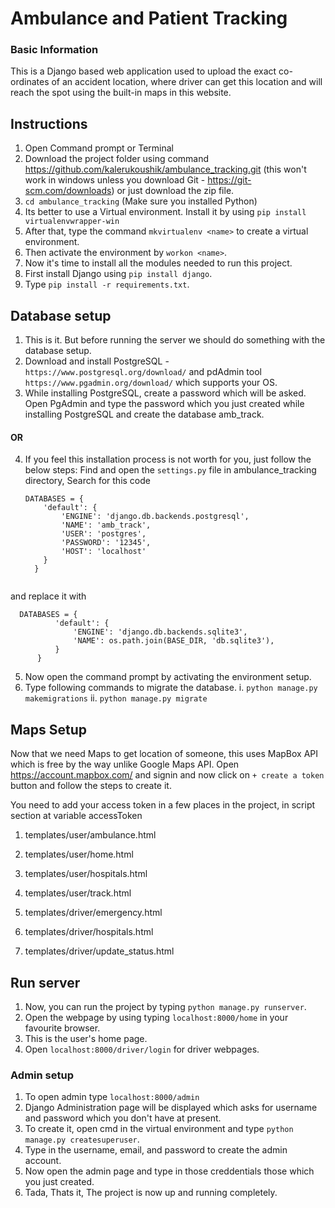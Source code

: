 # Ambulance and Patient Tracking

### Basic Information
This is a Django based web application used to upload the
exact co-ordinates of an accident location, where driver can get
this location and will reach the spot using the built-in maps in this website.

## Instructions
  1. Open Command prompt or Terminal
  2. Download the project folder using command https://github.com/kalerukoushik/ambulance_tracking.git 
  (this won't work in windows unless you download Git - https://git-scm.com/downloads) or just download the zip file.
  3. ```cd ambulance_tracking```
  (Make sure you installed Python)
  4. Its better to use a Virtual environment. Install it by using ```pip install virtualenvwrapper-win```
  5. After that, type the command ```mkvirtualenv <name>``` to create a virtual environment.
  6. Then activate the environment by ```workon <name>```.
  7. Now it's time to install all the modules needed to run this project.
  8. First install Django using ```pip install django```.
  8. Type ```pip install -r requirements.txt```.
  
## Database setup
  1. This is it. But before running the server we should do something with the database setup.
  2. Download and install PostgreSQL - ```https://www.postgresql.org/download/``` and pdAdmin tool ```https://www.pgadmin.org/download/``` which supports your OS.
  3. While installing PostgreSQL, create a password which will be asked. Open PgAdmin and type the password which you just created while installing PostgreSQL and create the database amb_track.
  #### OR
  4. If you feel this installation process is not worth for you, just follow the below steps:
  Find and open the ```settings.py``` file in ambulance_tracking directory, 
      Search for this code
      ```
      DATABASES = {
          'default': {
              'ENGINE': 'django.db.backends.postgresql',
              'NAME': 'amb_track',
              'USER': 'postgres',
              'PASSWORD': '12345',
              'HOST': 'localhost'
          }
        }
        
   and replace it with
        
      DATABASES = {
              'default': {
                  'ENGINE': 'django.db.backends.sqlite3',
                  'NAME': os.path.join(BASE_DIR, 'db.sqlite3'),
              }
          }
      
  5. Now open the command prompt by activating the environment setup.
  6. Type following commands to migrate the database.
    i. ```python manage.py makemigrations```
    ii. ```python manage.py migrate```
    
## Maps Setup
  Now that we need Maps to get location of someone, this uses MapBox API which is free by the way unlike Google Maps API.
  Open https://account.mapbox.com/ and signin and now click on ```+ create a token``` button and follow the steps to create it.
  
  You need to add your access token in a few places in the project, in script section at variable accessToken
  1. templates/user/ambulance.html
  2. templates/user/home.html
  3. templates/user/hospitals.html
  4. templates/user/track.html
  
  5. templates/driver/emergency.html
  6. templates/driver/hospitals.html
  7. templates/driver/update_status.html
  
## Run server
  1. Now, you can run the project by typing ```python manage.py runserver```.
  2. Open the webpage by using typing ```localhost:8000/home``` in your favourite browser.
  3. This is the user's home page.
  4. Open ```localhost:8000/driver/login``` for driver webpages.
  
  ### Admin setup
  1. To open admin type ```localhost:8000/admin```
  2. Django Administration page will be displayed which asks for username and password which you don't have at present.
  3. To create it, open cmd in the virtual environment and type ```python manage.py createsuperuser```.
  4. Type in the username, email, and password to create the admin account.
  5. Now open the admin page and type in those creddentials those which you just created.
  6. Tada, Thats it, The project is now up and running completely.
